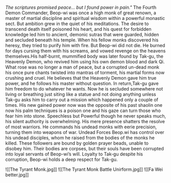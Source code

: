 _The scriptures promised peace… but I found power in pain."_
The Fourth Demon Commander, Beop-wi was once a high monk of great renown, a master of martial discipline and spiritual wisdom within a powerful monastic sect. But ambition grew in the quiet of his meditations. The desire to transcend death itself poisoned his heart, and his quest for forbidden knowledge led him to ancient, demonic sutras that were guarded, hidden and secluded beneath his temple. When his fellow monks discovered his heresy, they tried to purify him with fire. But Beop-wi did not die. He burned for days cursing them with his screams, and vowed revenge on the heavens themselves.His half-burnt, mummified body was later found by Tak-gu, the Heavenly Demon, who revived him using his own demon blood and dark Qi. What rose was no longer a man of peace, but a corrupted un-dead monk his once pure chants twisted into mantras of torment, his martial forms now crushing and cruel. He believes that the Heavenly Demon gave him true power, and he follows his master without question. In return,Tak-gu gave him freedom to do whatever he wants. Now he is secluded somewhere not living or breathing just siting like a statue and not doing anything unless  Tak-gu asks him to carry out a mission which happened only a couple of times. His new gained power now was the opposite of his past shaolin one now his palm techniques is a poison one and his gaze can turn those who fear him into stone. Speechless but Powerful though he never speaks much, his silent authority is overwhelming. His mere presence shatters the resolve of most warriors. He commands his undead monks with eerie precision, turning them into weapons of war. Undead Forces Beop.wi has control over his undead disciples, whom he raised from the bodies of the monks he killed. These followers are bound by golden prayer beads, unable to disobey him. Their bodies are corpses, but their souls have been corrupted into loyal servants of Beop-wi’s will. Loyalty to Tak-gu despite his corruption, Beop-wi holds a deep respect for Tak-gu. 

![[The Tyrant Monk.jpg]]
![[The Tyrant Monk Battle Unirform.jpg]]
![[Fa Wei better.jpg]]